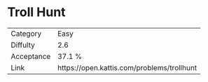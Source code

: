 # Troll Hunt

<table>
    <tr>
        <td>Category</td>
        <td>Easy</td>
    </tr>
    <tr>
        <td>Diffulty</td>
        <td>2.6</td>
    </tr>
    <tr>
        <td>Acceptance</td>
        <td>37.1 %</td>
    </tr>
    <tr>
        <td>Link</td>
        <td>https://open.kattis.com/problems/trollhunt</td>
    </tr>
</table>